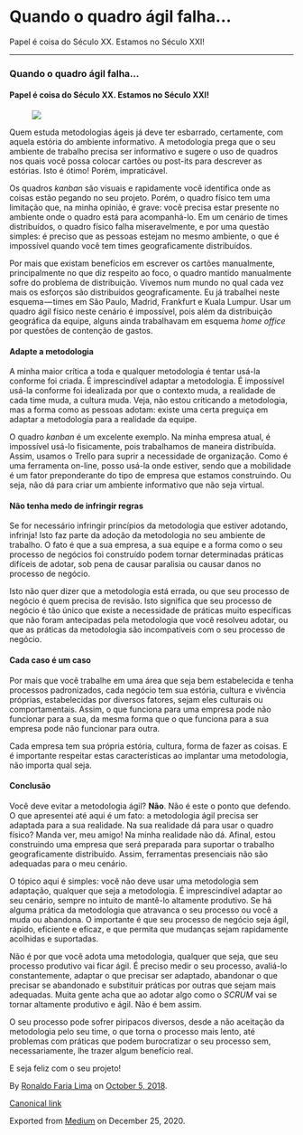 Quando o quadro ágil falha…
===========================

Papel é coisa do Século XX. Estamos no Século XXI!

------------------------------------------------------------------------

### Quando o quadro ágil falha…

#### Papel é coisa do Século XX. Estamos no Século XXI!

<figure>
<img src="https://cdn-images-1.medium.com/max/800/1*zRRX6aT_dmucd7G3AaFraQ.jpeg" class="graf-image" />
</figure>Quem estuda metodologias ágeis já deve ter esbarrado,
certamente, com aquela estória do ambiente informativo. A metodologia
prega que o seu ambiente de trabalho precisa ser informativo e sugere o
uso de quadros nos quais você possa colocar cartões ou post-its para
descrever as estórias. Isto é ótimo! Porém, impraticável.

Os quadros *kanban* são visuais e rapidamente você identifica onde as
coisas estão pegando no seu projeto. Porém, o quadro físico tem uma
limitação que, na minha opinião, é grave: você precisa estar presente no
ambiente onde o quadro está para acompanhá-lo. Em um cenário de times
distribuídos, o quadro físico falha miseravelmente, e por uma questão
simples: é preciso que as pessoas estejam no mesmo ambiente, o que é
impossível quando você tem times geograficamente distribuídos.

Por mais que existam benefícios em escrever os cartões manualmente,
principalmente no que diz respeito ao foco, o quadro mantido manualmente
sofre do problema de distribuição. Vivemos num mundo no qual cada vez
mais os esforços são distribuídos geograficamente. Eu já trabalhei neste
esquema — times em São Paulo, Madrid, Frankfurt e Kuala Lumpur. Usar um
quadro ágil físico neste cenário é impossível, pois além da distribuição
geográfica da equipe, alguns ainda trabalhavam em esquema *home office*
por questões de contenção de gastos.

#### Adapte a metodologia

A minha maior crítica a toda e qualquer metodologia é tentar usá-la
conforme foi criada. É imprescindível adaptar a metodologia. É
impossível usá-la conforme foi idealizada por que o contexto muda, a
realidade de cada time muda, a cultura muda. Veja, não estou criticando
a metodologia, mas a forma como as pessoas adotam: existe uma certa
preguiça em adaptar a metodologia para a realidade da equipe.

O quadro *kanban* é um excelente exemplo. Na minha empresa atual, é
impossível usá-lo fisicamente, pois trabalhamos de maneira distribuída.
Assim, usamos o Trello para suprir a necessidade de organização. Como é
uma ferramenta on-line, posso usá-la onde estiver, sendo que a
mobilidade é um fator preponderante do tipo de empresa que estamos
construindo. Ou seja, não dá para criar um ambiente informativo que não
seja virtual.

#### Não tenha medo de infringir regras

Se for necessário infringir princípios da metodologia que estiver
adotando, infrinja! Isto faz parte da adoção da metodologia no seu
ambiente de trabalho. O fato é que a sua empresa, a sua equipe e a forma
como o seu processo de negócios foi construído podem tornar determinadas
práticas difíceis de adotar, sob pena de causar paralisia ou causar
danos no processo de negócio.

Isto não quer dizer que a metodologia está errada, ou que seu processo
de negócio é quem precisa de revisão. Isto significa que seu processo de
negócio é tão único que existe a necessidade de práticas muito
específicas que não foram antecipadas pela metodologia que você resolveu
adotar, ou que as práticas da metodologia são incompatíveis com o seu
processo de negócio.

#### Cada caso é um caso

Por mais que você trabalhe em uma área que seja bem estabelecida e tenha
processos padronizados, cada negócio tem sua estória, cultura e vivência
próprias, estabelecidas por diversos fatores, sejam eles culturais ou
comportamentais. Assim, o que funciona para uma empresa pode não
funcionar para a sua, da mesma forma que o que funciona para a sua
empresa pode não funcionar para outra.

Cada empresa tem sua própria estória, cultura, forma de fazer as coisas.
E é importante respeitar estas características ao implantar uma
metodologia, não importa qual seja.

#### Conclusão

Você deve evitar a metodologia ágil? **Não**. Não é este o ponto que
defendo. O que apresentei até aqui é um fato: a metodologia ágil precisa
ser adaptada para a sua realidade. Na sua realidade dá para usar o
quadro físico? Manda ver, meu amigo! Na minha realidade não dá. Afinal,
estou construindo uma empresa que será preparada para suportar o
trabalho geograficamente distribuído. Assim, ferramentas presenciais não
são adequadas para o meu cenário.

O tópico aqui é simples: você não deve usar uma metodologia sem
adaptação, qualquer que seja a metodologia. É imprescindível adaptar ao
seu cenário, sempre no intuito de mantê-lo altamente produtivo. Se há
alguma prática da metodologia que atravanca o seu processo ou você a
muda ou abandona. O importante é que seu processo de negócio seja ágil,
rápido, eficiente e eficaz, e que permita que mudanças sejam rapidamente
acolhidas e suportadas.

Não é por que você adota uma metodologia, qualquer que seja, que seu
processo produtivo vai ficar ágil. É preciso medir o seu processo,
avaliá-lo constantemente, adaptar o que precisar ser adaptado, abandonar
o que precisar se abandonado e substituir práticas por outras que sejam
mais adequadas. Muita gente acha que ao adotar algo como o *SCRUM* vai
se tornar altamente produtivo e ágil. Não é bem assim.

O seu processo pode sofrer piripacos diversos, desde a não aceitação da
metodologia pelo seu time, o que torna o processo mais lento, até
problemas com práticas que podem burocratizar o seu processo sem,
necessariamente, lhe trazer algum benefício real.

E seja feliz com o seu projeto!

By
<a href="https://medium.com/@ronaldolima" class="p-author h-card">Ronaldo Faria Lima</a>
on [October 5, 2018](https://medium.com/p/f2d99ed20449).

<a href="https://medium.com/@ronaldolima/quando-o-quadro-%C3%A1gil-falha-f2d99ed20449" class="p-canonical">Canonical link</a>

Exported from [Medium](https://medium.com) on December 25, 2020.
